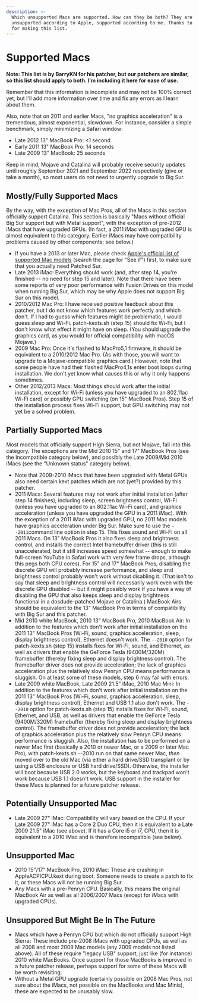 ```yaml
---
description: >-
  Which unsupported Macs are supported. How can they be both? They are
  unsupported according to Apple, supported according to me. Thanks to @BarryKN
  for making this list.
---
```


# Supported Macs

**Note: This list is by BarryKN for his patcher, but our patchers are similar, so this list should apply to both. I'm including it here for ease of use.**

Remember that this information is incomplete and may not be 100% correct yet, but I'll add more information over time and fix any errors as I learn about them.

Also, note that on 2011 and earlier Macs, "no graphics acceleration" is a tremendous, almost exponential, slowdown. For instance, consider a simple benchmark, simply minimizing a Safari window:

* Late 2012 13" MacBook Pro: &lt;1 second
* Early 2011 13" MacBook Pro: 14 seconds
* Late 2009 13" MacBook: 25 seconds

Keep in mind, Mojave and Catalina will probably receive security updates until roughly September 2021 and September 2022 respectively \(give or take a month\), so most users do not need to urgently upgrade to Big Sur.

## Mostly/Fully Supported Macs

By the way, with the exception of Mac Pros, all of the Macs in this section officially support Catalina. This section is basically "Macs without official Big Sur support but with Metal support", with the exception of pre-2012 iMacs that have upgraded GPUs. \(In fact, a 2011 iMac with upgraded GPU is almost equivalent to this category. Earlier iMacs may have compatibility problems caused by other components; see below.\)

* If you have a 2013 or later Mac, please check [Apple's official list of supported Mac models](https://www.apple.com/macos/big-sur-preview/) \(search the page for "See if"\) first, to make sure that you actually need Patched Sur.
* Late 2013 iMac: Everything should work \(and, after step 14, you're finished -- no need for step 15 and later\). Note that there have been some reports of very poor performance with Fusion Drives on this model when running Big Sur, which may be why Apple does not support Big Sur on this model.
* 2010/2012 Mac Pro: I have received positive feedback about this patcher, but I do not know which features work perfectly and which don't. If I had to guess which features might be problematic, I would guess sleep and Wi-Fi. patch-kexts.sh \(step 15\) should fix Wi-Fi, but I don't know what effect it might have on sleep. \(You should upgrade the graphics card, as you would for official compatibility with macOS Mojave.\)
* 2009 Mac Pro: Once it's flashed to MacPro5,1 firmware, it should be equivalent to a 2010/2012 Mac Pro. \(As with those, you will want to upgrade to a Mojave-compatible graphics card.\) However, note that some people have had their flashed MacPro4,1s enter boot loops during installation. We don't yet know what causes this or why it only happens sometimes.
* Other 2012/2013 Macs: Most things should work after the initial installation, except for Wi-Fi \(unless you have upgraded to an 802.11ac Wi-Fi card\) or possibly GPU switching \(on 15" MacBook Pros\). Step 15 of the installation process fixes Wi-Fi support, but GPU switching may not yet be a solved problem.

## Partially Supported Macs

Most models that officially support High Sierra, but not Mojave, fall into this category. The exceptions are the Mid 2010 15" and 17" MacBook Pros \(see the Incompatible category below\), and possibly the Late 2009/Mid 2010 iMacs \(see the "Unknown status" category below\).

* Note that 2009-2010 iMacs that have been upgraded with Metal GPUs also need certain kext patches which are not \(yet?\) provided by this patcher.
* 2011 Macs: Several features may not work after initial installation \(after step 14 finishes\), including sleep, screen brightness control, Wi-Fi \(unless you have upgraded to an 802.11ac Wi-Fi card\), and graphics acceleration \(unless you have upgraded the GPU in a 2011 iMac\). With the exception of a 2011 iMac with upgraded GPU, no 2011 Mac models have graphics acceleration under Big Sur. Make sure to use the `--2011`command line option in step 15. This fixes sound and Wi-Fi on all 2011 Macs. On 13" MacBook Pros it also fixes sleep and brightness control, and installs the correct Intel framebuffer driver \(this is still unaccelerated, but it still increases speed somewhat -- enough to make full-screen YouTube in Safari work with very few frame drops, although this pegs both CPU cores\). For 15" and 17" MacBook Pros, disabling the discrete GPU will probably increase performance, and sleep and brightness control probably won't work without disabling it. \(That isn't to say that sleep and brightness control will necessarily work even with the discrete GPU disabled -- but it might possibly work if you have a way of disabling the GPU that also keeps sleep and display brightness functional in a dosdude-patched Mojave or Catalina.\) MacBook Airs should be equivalent to the 13" MacBook Pro in terms of compatibility with Big Sur and this patcher.
* Mid 2010 white MacBook, 2010 13" MacBook Pro, 2010 MacBook Air: In addition to the features which don't work after initial installation on the 2011 13" MacBook Pros \(Wi-Fi, sound, graphics acceleration, sleep, display brightness control\), Ethernet doesn't work. The `--2010` option for patch-kexts.sh \(step 15\) installs fixes for Wi-Fi, sound, and Ethernet, as well as drivers that enable the GeForce Tesla \(9400M/320M\) framebuffer \(thereby fixing sleep and display brightness control\). The framebuffer driver does not provide acceleration; the lack of graphics acceleration plus the relatively slow Penryn CPU means performance is sluggish. On at least some of these models, step 6 may fail with errors.
* Late 2009 white MacBook, Late 2009 21.5" iMac, 2010 Mac Mini: In addition to the features which don't work after initial installation on the 2011 13" MacBook Pros \(Wi-Fi, sound, graphics acceleration, sleep, display brightness control\), Ethernet and USB 1.1 also don't work. The `--2010` option for patch-kexts.sh \(step 15\) installs fixes for Wi-Fi, sound, Ethernet, and USB, as well as drivers that enable the GeForce Tesla \(9400M/320M\) framebuffer \(thereby fixing sleep and display brightness control\). The framebuffer driver does not provide acceleration; the lack of graphics acceleration plus the relatively slow Penryn CPU means performance is sluggish. Also, the installation has to be performed on a newer Mac first \(basically a 2010 or newer Mac, or a 2009 or later Mac Pro\), with patch-kexts.sh --2010 run on that same newer Mac, _then_ moved over to the old Mac \(via either a hard drive/SSD transplant or by using a USB enclosure or USB hard drive/SSD\). Otherwise, the installer will boot because USB 2.0 works, but the keyboard and trackpad won't work because USB 1.1 doesn't work. USB support in the installer for these Macs is planned for a future patcher release.

## Potentially Unsupported Mac

* Late 2009 27" iMac: Compatibility will vary based on the CPU. If your Late 2009 27" iMac has a Core 2 Duo CPU, then it is equivalent to a Late 2009 21.5" iMac \(see above\). If it has a Core i5 or i7, CPU, then it is equivalent to a 2010 iMac and is therefore incompatible \(see below\).

## Unsupported Mac

* 2010 15"/17" MacBook Pro, 2010 iMac: These are crashing in AppleACPICPU.kext during boot. Someone needs to create a patch to fix it, or these Macs will not be running Big Sur.
* Any Macs with a pre-Penryn CPU. Basically, this means the original MacBook Air as well as all 2006/2007 Macs \(except for iMacs with upgraded CPUs\).

## Unsuppored But Might Be In The Future

* Macs which have a Penryn CPU but which do not officially support High Sierra: These include pre-2008 iMacs with upgraded CPUs, as well as all 2008 and most 2009 Mac models \(any 2009 models not listed above\). All of these require "legacy USB" support, just like \(for instance\) 2010 white MacBooks. Once support for those MacBooks is improved in a future patcher release, perhaps support for some of these Macs will be worth revisiting.
* Without a Metal GPU upgrade \(certainly possible on 2008 Mac Pros, not sure about the iMacs, not possible on the MacBooks and Mac Minis\), these are expected to be unusably slow.

